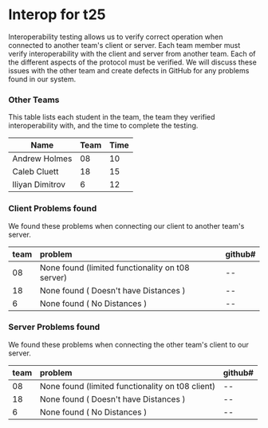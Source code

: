 # Interop for t25

Interoperability testing allows us to verify correct operation when connected to another team's client or server.
Each team member must verify interoperability with the client and server from another team.
Each of the different aspects of the protocol must be verified.
We will discuss these issues with the other team and create defects in GitHub for any problems found in our system.
 
### Other Teams

This table lists each student in the team, the team they verified interoperability with, and the time to complete the testing.

| Name | Team | Time |
| ---- | ---- | ---- |
| Andrew Holmes | 08 | 10 |
| Caleb Cluett | 18 | 15 |
| Iliyan Dimitrov | 6 | 12 |


### Client Problems found

We found these problems when connecting our client to another team's server.

| team | problem | github# |
| :--- |  :--- | --- |
| 08  | None found (limited functionality on t08 server) | -- |
| 18  | None found ( Doesn't have Distances ) |--|
| 6   | None found ( No Distances ) |--|


### Server Problems found

We found these problems when connecting the other team's client to our server.

| team |  problem | github# |
| :--- |  :--- | --- |
| 08 | None found (limited functionality on t08 client) | -- |
| 18  | None found ( Doesn't have Distances ) |--|
| 6   | None found ( No Distances ) |--|

